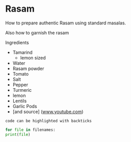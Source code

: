 # Rasam
How to prepare authentic Rasam using standard masalas.

Also how to garnish the rasam

Ingredients

  - Tamarind
    - lemon sized
  - Water
  - Rasam powder
  - Tomato
  - Salt
  - Pepper
  - Turmeric
  - lemon
  - Lentils
  - Garlic Pods
  - [and source] (www.youtube.com)

  `code can be highlighted with backticks`

  ```Python
  for file in filenames:
  print(file)
  ```
